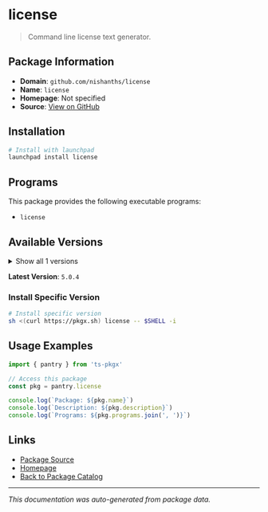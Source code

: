 # license

> Command line license text generator.

## Package Information

- **Domain**: `github.com/nishanths/license`
- **Name**: `license`
- **Homepage**: Not specified
- **Source**: [View on GitHub](https://github.com/pkgxdev/pantry/tree/main/projects/github.com/nishanths/license/package.yml)

## Installation

```bash
# Install with launchpad
launchpad install license
```

## Programs

This package provides the following executable programs:

- `license`

## Available Versions

<details>
<summary>Show all 1 versions</summary>

- `5.0.4`

</details>

**Latest Version**: `5.0.4`

### Install Specific Version

```bash
# Install specific version
sh <(curl https://pkgx.sh) license -- $SHELL -i
```

## Usage Examples

```typescript
import { pantry } from 'ts-pkgx'

// Access this package
const pkg = pantry.license

console.log(`Package: ${pkg.name}`)
console.log(`Description: ${pkg.description}`)
console.log(`Programs: ${pkg.programs.join(', ')}`)
```

## Links

- [Package Source](https://github.com/pkgxdev/pantry/tree/main/projects/github.com/nishanths/license/package.yml)
- [Homepage](#)
- [Back to Package Catalog](../../../package-catalog.md)

---

*This documentation was auto-generated from package data.*
